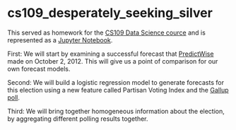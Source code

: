 # cs109_desperately_seeking_silver
This served as homework for the [CS109 Data Science cource](http://cs109.org) and is represented as a [Jupyter Notebook](HW2.ipynb).

First: We will start by examining a successful forecast that [PredictWise](http://www.predictwise.com/results/2012/president) made on October 2, 2012. This will give us a point of comparison for our own forecast models.

Second: We will build a logistic regression model to generate forecasts for this election using a new feature called Partisan Voting Index and the [Gallup poll](http://www.gallup.com/poll/156437/heavily-democratic-states-concentrated-east.aspx#2).

Third: We will bring together homogeneous information about the election, by aggregating different polling results together.
